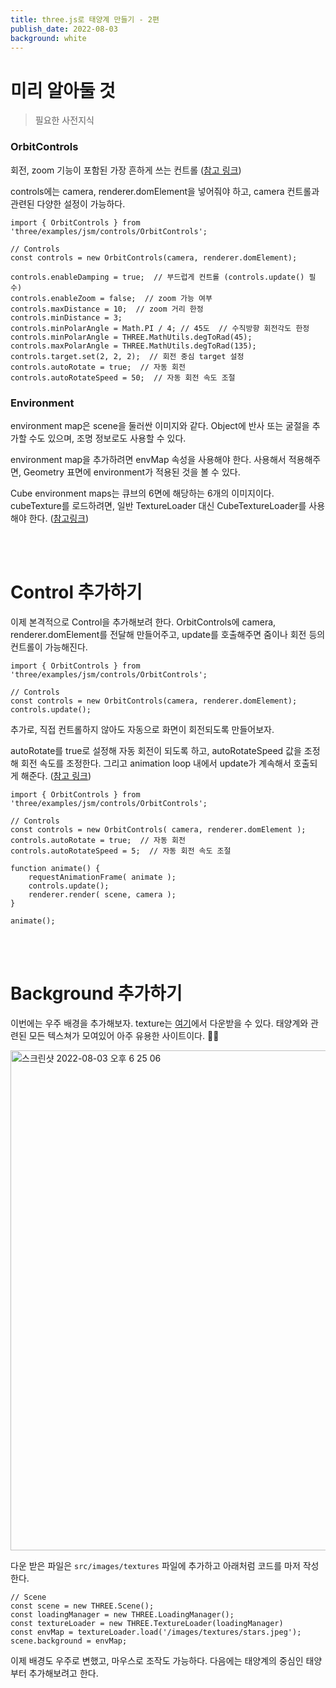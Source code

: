 ```yaml
---
title: three.js로 태양계 만들기 - 2편
publish_date: 2022-08-03
background: white
---
```


# 미리 알아둘 것
> 필요한 사전지식

### OrbitControls
회전, zoom 기능이 포함된 가장 흔하게 쓰는 컨트롤 ([참고 링크](https://threejs.org/docs/index.html?q=control#examples/en/controls/OrbitControls))

controls에는 camera, renderer.domElement을 넣어줘야 하고, camera 컨트롤과 관련된 다양한 설정이 가능하다.
```
import { OrbitControls } from 'three/examples/jsm/controls/OrbitControls';

// Controls
const controls = new OrbitControls(camera, renderer.domElement);

controls.enableDamping = true;  // 부드럽게 컨트롤 (controls.update() 필수)
controls.enableZoom = false;  // zoom 가능 여부
controls.maxDistance = 10;  // zoom 거리 한정
controls.minDistance = 3;  
controls.minPolarAngle = Math.PI / 4; // 45도  // 수직방향 회전각도 한정
controls.minPolarAngle = THREE.MathUtils.degToRad(45);
controls.maxPolarAngle = THREE.MathUtils.degToRad(135);
controls.target.set(2, 2, 2);  // 회전 중심 target 설정
controls.autoRotate = true;  // 자동 회전
controls.autoRotateSpeed = 50;  // 자동 회전 속도 조절
```

### Environment
environment map은 scene을 둘러싼 이미지와 같다. Object에 반사 또는 굴절을 추가할 수도 있으며, 조명 정보로도 사용할 수 있다.

environment map을 추가하려면 envMap 속성을 사용해야 한다. 사용해서 적용해주면, Geometry 표면에 environment가 적용된 것을 볼 수 있다.

Cube environment maps는 큐브의 6면에 해당하는 6개의 이미지이다. cubeTexture를 로드하려면, 일반 TextureLoader 대신 CubeTextureLoader를 사용해야 한다. ([참고링크](https://threejs.org/docs/#api/en/scenes/Scene.environment))

<br>
<br>

# Control 추가하기
이제 본격적으로 Control을 추가해보려 한다. OrbitControls에 camera, renderer.domElement를 전달해 만들어주고, update를 호출해주면 줌이나 회전 등의 컨트롤이 가능해진다.
```
import { OrbitControls } from 'three/examples/jsm/controls/OrbitControls';

// Controls
const controls = new OrbitControls(camera, renderer.domElement);
controls.update();
```

추가로, 직접 컨트롤하지 않아도 자동으로 화면이 회전되도록 만들어보자.

autoRotate를 true로 설정해 자동 회전이 되도록 하고, autoRotateSpeed 값을 조정해 회전 속도를 조정한다. 그리고 animation loop 내에서 update가 계속해서 호출되게 해준다. ([참고 링크](https://threejs.org/docs/#examples/en/controls/OrbitControls.autoRotate))
```
import { OrbitControls } from 'three/examples/jsm/controls/OrbitControls';

// Controls 
const controls = new OrbitControls( camera, renderer.domElement );
controls.autoRotate = true;  // 자동 회전
controls.autoRotateSpeed = 5;  // 자동 회전 속도 조절

function animate() {
	requestAnimationFrame( animate );
    controls.update();
	renderer.render( scene, camera );
}

animate();
```

<br><br>

# Background 추가하기
이번에는 우주 배경을 추가해보자. texture는 [여기](https://www.solarsystemscope.com/textures/)에서 다운받을 수 있다. 태양계와 관련된 모든 텍스쳐가 모여있어 아주 유용한 사이트이다. 👍🏻
<br>

<img width="800" alt="스크린샷 2022-08-03 오후 6 25 06" src="https://user-images.githubusercontent.com/63178953/182573956-e233d374-be64-4ff8-9fdb-db43c6517cd0.png">

다운 받은 파일은 <code>src/images/textures</code> 파일에 추가하고 아래처럼 코드를 마저 작성한다.

```
// Scene
const scene = new THREE.Scene();
const loadingManager = new THREE.LoadingManager();
const textureLoader = new THREE.TextureLoader(loadingManager)
const envMap = textureLoader.load('/images/textures/stars.jpeg');
scene.background = envMap;
```

이제 배경도 우주로 변했고, 마우스로 조작도 가능하다. 다음에는 태양계의 중심인 태양부터 추가해보려고 한다.